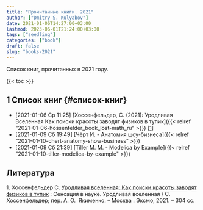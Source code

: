 ```yaml
---
title: "Прочитанные книги. 2021"
author: ["Dmitry S. Kulyabov"]
date: 2021-01-06T14:27:00+03:00
lastmod: 2023-06-01T21:24:00+03:00
tags: ["seedling"]
categories: ["book"]
draft: false
slug: "books-2021"
---
```


Список книг, прочитанных в 2021 году.

<!--more-->

{{< toc >}}


## <span class="section-num">1</span> Список книг {#список-книг}

-   <span class="timestamp-wrapper"><span class="timestamp">[2021-01-06 Ср 11:25] </span></span> [Хоссенфельдер, С. (2021): Уродливая Вселенная Как поиски красоты заводят физиков в тупик]({{< relref "2021-01-06-hossenfelder_book_lost-math_ru" >}}) [<a href="#citeproc_bib_item_1">1</a>]
-   <span class="timestamp-wrapper"><span class="timestamp">[2021-01-09 Сб 19:49] </span></span> [Чёрт И. - Анатомия шоу-бизнеса]({{< relref "2021-01-10-chert-anatomy-show-business" >}})
-   <span class="timestamp-wrapper"><span class="timestamp">[2021-01-09 Сб 21:39] </span></span> [Tiller M. M. - Modelica by Example]({{< relref "2021-01-10-tiller-modelica-by-example" >}})

## Литература

<div class="csl-bib-body">
  <div class="csl-entry"><a id="citeproc_bib_item_1"></a>1.	Хоссенфельдер С. <a href="https://libgen.li/ads.php?md5=dae26ba7013c44dcd7b5a2bf02e4e3d6">Уродливая вселенная: Как поиски красоты заводят физиков в тупик</a> : Сенсация в науке. Уродливая вселенная / С.  Хоссенфельдер; пер. А. О.  Якименко. – Москва : Эксмо, 2021. – 304 сс.</div>
</div>
